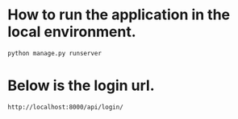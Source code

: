 # How to run the application in the local environment.
```python
python manage.py runserver
```

# Below is the login url. 
```shell
http://localhost:8000/api/login/
```
